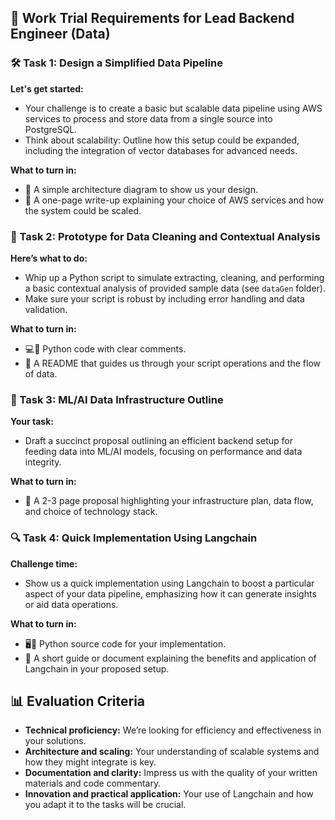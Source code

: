 ## 🚀  Work Trial Requirements for Lead Backend Engineer (Data)

### 🛠️ Task 1: Design a Simplified Data Pipeline
**Let's get started:**
- Your challenge is to create a basic but scalable data pipeline using AWS services to process and store data from a single source into PostgreSQL.
- Think about scalability: Outline how this setup could be expanded, including the integration of vector databases for advanced needs.

**What to turn in:**
- 📄 A simple architecture diagram to show us your design.
- 📝 A one-page write-up explaining your choice of AWS services and how the system could be scaled.

### 🧹 Task 2: Prototype for Data Cleaning and Contextual Analysis
**Here’s what to do:**
- Whip up a Python script to simulate extracting, cleaning, and performing a basic contextual analysis of provided sample data (see `dataGen` folder).
- Make sure your script is robust by including error handling and data validation.

**What to turn in:**
- 💻🐍 Python code with clear comments.
- 📃 A README that guides us through your script operations and the flow of data.

### 🤖 Task 3: ML/AI Data Infrastructure Outline
**Your task:**
- Draft a succinct proposal outlining an efficient backend setup for feeding data into ML/AI models, focusing on performance and data integrity.

**What to turn in:**
- 📑 A 2-3 page proposal highlighting your infrastructure plan, data flow, and choice of technology stack.

### 🔍 Task 4: Quick Implementation Using Langchain
**Challenge time:**
- Show us a quick implementation using Langchain to boost a particular aspect of your data pipeline, emphasizing how it can generate insights or aid data operations.

**What to turn in:**
- 🖥️🐍 Python source code for your implementation.
- 📘 A short guide or document explaining the benefits and application of Langchain in your proposed setup.

## 📊 Evaluation Criteria
- **Technical proficiency:** We’re looking for efficiency and effectiveness in your solutions.
- **Architecture and scaling:** Your understanding of scalable systems and how they might integrate is key.
- **Documentation and clarity:** Impress us with the quality of your written materials and code commentary.
- **Innovation and practical application:** Your use of Langchain and how you adapt it to the tasks will be crucial.
